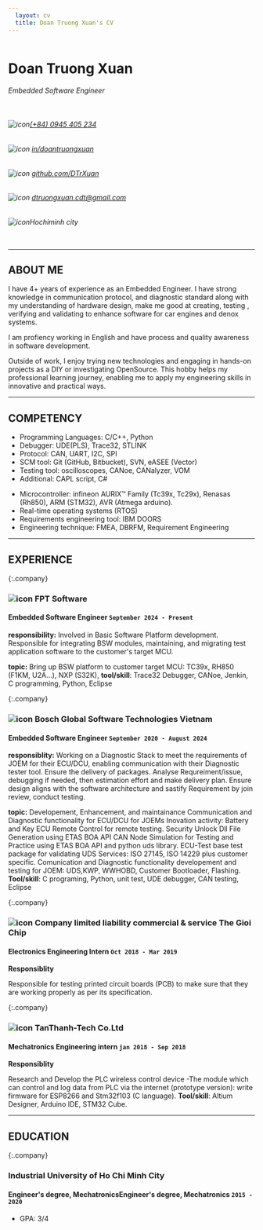 ```yaml
---
  layout: cv
  title: Doan Truong Xuan's CV  
---
```


<div class="personalinfo">
  <div class="column" id="leftcol">
    <h1 class="name">Doan Truong Xuan</h1>
    <h6 class="subname"> Embedded Software Engineer</h6>
  </div>
  <div class="column" id="rightcol">
    <!-- phone -->
    <h6 class="info" id="phone"><img src="https://cdn-icons-png.flaticon.com/128/15/15874.png" alt="icon" /><a href="tel:+840945405234">(+84) 0945 405 234</a></h6>
    <!-- linkedin -->
    <h6 class="info" id="linkedin"><img src="https://cdn-icons-png.flaticon.com/128/1384/1384088.png" alt="icon" />
    <a href="https://www.linkedin.com/in/doantruongxuan">in/doantruongxuan</a></h6>
    <!-- github -->
    <h6 class="info" id="linkedin"><img src="https://cdn-icons-png.flaticon.com/128/2111/2111432.png" alt="icon" />
    <a href="https://github.com/DTrXuan">github.com/DTrXuan</a></h6>
    <!-- email -->
    <h6 class="info" id="mail"><img src="https://cdn-icons-png.flaticon.com/128/646/646094.png" alt="icon" /> <a href="mailto:dtruongxuan.cdt@gmail.com">dtruongxuan.cdt@gmail.com</a></h6>
    <!-- address -->
    <h6 class="info"><img src="https://cdn-icons-png.flaticon.com/128/535/535239.png" alt="icon" />Hochiminh city</h6>
  </div>
</div>

---

## ABOUT ME

I have 4+ years of experience as an Embedded Engineer. I have strong knowledge in communication protocol, and diagnostic standard along with my understanding of hardware design, make me good at creating, testing , verifying and validating to enhance software for car engines and denox systems.

I am profiency working in English and have process and quality awareness in software development.

Outside of work, I enjoy trying new technologies and engaging in hands-on projects as a DIY or investigating OpenSource. This hobby helps my professional learning journey, enabling me to apply my engineering skills in innovative and practical ways.

---

## COMPETENCY

<div class="skill-grid">

  <!-- <div class="skill" id="radar">
    <img id="skillchart" src="https://docs.google.com/spreadsheets/d/e/2PACX-1vRow6elvEXNYP5pyL0kCpw5OS6EotoG_N3w-xNcVqxylXjLQ6C2U7stANuXF1-8WJaUf98EOxkRzyPr/pubchart?oid=1554802213&format=image">
  </div>

  <div class="skill" id="radar">
    <img id="skillchart" src="https://docs.google.com/spreadsheets/d/e/2PACX-1vRow6elvEXNYP5pyL0kCpw5OS6EotoG_N3w-xNcVqxylXjLQ6C2U7stANuXF1-8WJaUf98EOxkRzyPr/pubchart?oid=1023333345&format=image">
  </div> -->

  <div class="skill" id="list">
    <ul>
      <li>Programming Languages: C/C++, Python</li>
      <li>Debugger: UDE(PLS), Trace32, STLINK</li>
      <li>Protocol: CAN, UART, I2C, SPI</li>
      <li>SCM tool: Git (GitHub, Bitbucket), SVN, eASEE (Vector) </li>
      <li>Testing tool: oscilloscopes, CANoe, CANalyzer, VOM </li>
      <li>Additional: CAPL script, C#</li>
    </ul>
  </div>
  <div class="skill" id="list">
    <ul>
      <li>Microcontroller: infineon AURIX™ Family (Tc39x, Tc29x), Renasas (Rh850), ARM (STM32), AVR (Atmega arduino). </li>
      <li>Real-time operating systems (RTOS) </li>
      <li>Requirements engineering tool: IBM DOORS </li>
      <li>Engineering technique: FMEA, DBRFM, Requirement Engineering </li>
    </ul>
  </div>
</div>


---

## EXPERIENCE

{:.company}
### ![icon](https://upload.wikimedia.org/wikipedia/commons/2/29/FPT_Software_Logo.png) FPT Software

#### Embedded Software Engineer `September 2024 - Present`

**responsibility:** Involved in Basic Software Platform development. Responsible for integrating BSW modules, maintaining, and migrating test application software to the customer's target MCU.

**topic:**
 Bring up BSW platform to customer target MCU: TC39x, RH850 (F1KM, U2A...), NXP (S32K),
 **tool/skill**: Trace32 Debugger, CANoe, Jenkin, C programming, Python, Eclipse

{:.company}
### ![icon](https://upload.wikimedia.org/wikipedia/commons/thumb/1/16/Bosch-logo.svg/433px-Bosch-logo.svg.png) Bosch Global Software Technologies Vietnam

#### Embedded Software Engineer `September 2020 - August 2024`

**responsiblity:**  Working on a Diagnostic Stack to meet the requirements of JOEM for their ECU/DCU, enabling communication with their Diagnostic tester tool. Ensure the delivery of packages. Analyse Requreiment/issue, debugging if needed, then estimation effort and make delivery plan. Ensure design aligns with the software architecture and sastify Requirement by join review, conduct testing.

**topic:**
 Developement, Enhancement, and maintainance Communication and Diagnostic functionality for ECU/DCU for JOEMs
 Inovation activity:
   Battery and Key ECU Remote Control for remote testing.
   Security Unlock Dll File Generation using ETAS BOA API
   CAN Node Simulation for Testing and Practice using ETAS BOA API and python uds library.
 ECU-Test base test package for validating UDS Services: ISO 27145, ISO 14229 plus customer specific.
 Comunication and Diagnostic functionality developement and testing for JOEM: UDS,KWP, WWHOBD, Customer Bootloader, Flashing.
 **Tool/skill**:  C programing, Python, unit test, UDE debugger, CAN testing, Eclipse
  
{:.company}
### ![icon](https://theme.hstatic.net/1000292825/1000385496/14/logo.png?v=168) Company limited liability commercial & service The Gioi Chip

#### Electronics Engineering Intern `Oct 2018 - Mar 2019`

**Responsiblity**

 Responsible for testing printed circuit boards (PCB) to make sure that they are working properly as per its specification.

{:.company}
### ![icon](https://tanthanh-tech.vn/wp-content/uploads/2021/07/tech-logo-ko-nen-ngang-1.png) TanThanh-Tech Co.Ltd


#### Mechatronics Engineering intern `jan 2018 - Sep 2018`

**Responsiblity**

 Research and Develop the PLC wireless control device -The module which can control and log data from PLC via the internet (prototype version):
 write firmware for ESP8266 and Stm32f103 (C language).
 **Tool/skill**: Altium Designer, Arduino IDE, STM32 Cube.
 
---

## EDUCATION

{:.company}
### Industrial University of Ho Chi Minh City

#### Engineer's degree, MechatronicsEngineer's degree, Mechatronics `2015 - 2020`
- GPA: 3/4
<br>
<br>
